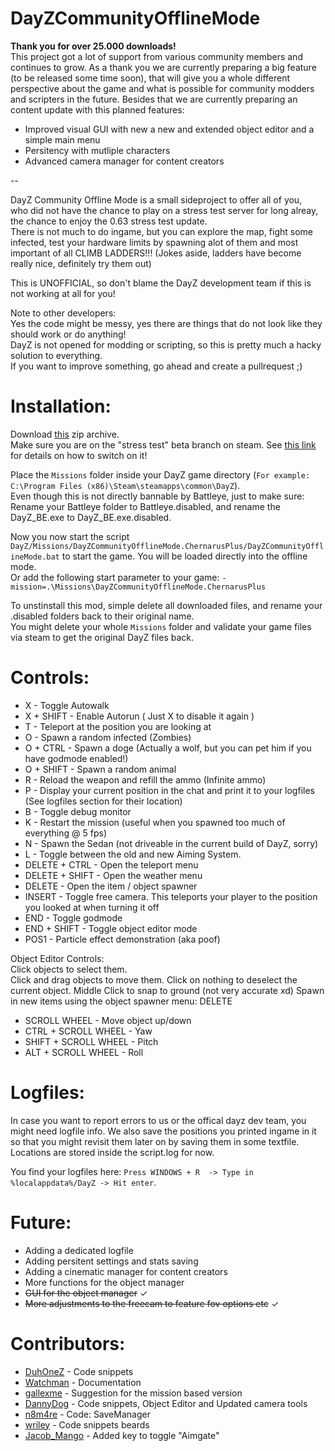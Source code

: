 # DayZCommunityOfflineMode

**Thank you for over 25.000 downloads!**  
This project got a lot of support from various community members and continues to grow.
As a thank you we are currently preparing a big feature (to be released some time soon), that will give you a whole different perspective about the game and what is possible for community modders and scripters in the future.
Besides that we are currently preparing an content update with this planned features:
* Improved visual GUI with new a new and extended object editor and a simple main menu
* Persitency with mutliple characters
* Advanced camera manager for content creators

-- 

DayZ Community Offline Mode is a small sideproject to offer all of you,  
who did not have the chance to play on a stress test server for long alreay, the chance to enjoy the 0.63 stress test update.  
There is not much to do ingame, but you can explore the map, fight some infected, test your hardware limits by spawning alot of them
and most important of all CLIMB LADDERS!!! (Jokes aside, ladders have become really nice, definitely try them out)  

This is UNOFFICIAL, so don't blame the DayZ development team if this is not working at all for you!

Note to other developers:  
Yes the code might be messy, yes there are things that do not look like they should work or do anything!  
DayZ is not opened for modding or scripting, so this is pretty much a hacky solution to everything.  
If you want to improve something, go ahead and create a pullrequest ;)

# Installation:
Download [this](https://github.com/Arkensor/DayZCommunityOfflineMode/releases/download/v1.9/DayZ.Community.OfflineMode.zip) zip archive.  
Make sure you are on the "stress test" beta branch on steam. See [this link](https://dayz.com/blog/0-63-stress-tests) for details on how to switch on it!  

Place the ```Missions``` folder inside your DayZ game directory (```For example: C:\Program Files (x86)\Steam\steamapps\common\DayZ```).  
Even though this is not directly bannable by Battleye, just to make sure: Rename your Battleye folder to Battleye.disabled, and rename the DayZ_BE.exe to DayZ_BE.exe.disabled.

Now you now start the script ```DayZ/Missions/DayZCommunityOfflineMode.ChernarusPlus/DayZCommunityOfflineMode.bat``` to start the game. You will be loaded directly into the offline mode.  
Or add the following start parameter to your game: ```-mission=.\Missions\DayZCommunityOfflineMode.ChernarusPlus```

To unstinstall this mod, simple delete all downloaded files, and rename your .disabled folders back to their original name.   
You might delete your whole ```Missions``` folder and validate your game files via steam to get the original DayZ files back.

# Controls:
* X - Toggle Autowalk
* X + SHIFT - Enable Autorun ( Just X to disable it again )
* T - Teleport at the position you are looking at
* O - Spawn a random infected (Zombies)
* O + CTRL - Spawn a doge (Actually a wolf, but you can pet him if you have godmode enabled!)
* O + SHIFT - Spawn a random animal
* R - Reload the weapon and refill the ammo (Infinite ammo)
* P - Display your current position in the chat and print it to your logfiles (See logfiles section for their location)
* B - Toggle debug monitor
* K - Restart the mission (useful when you spawned too much of everything @ 5 fps)
* N - Spawn the Sedan (not driveable in the current build of DayZ, sorry)
* L - Toggle between the old and new Aiming System.
* DELETE + CTRL - Open the teleport menu
* DELETE + SHIFT - Open the weather menu
* DELETE - Open the item / object spawner
* INSERT - Toggle free camera. This teleports your player to the position you looked at when turning it off
* END - Toggle godmode
* END + SHIFT - Toggle object editor mode
* POS1 - Particle effect demonstration (aka poof)

Object Editor Controls:  
Click objects to select them.  
Click and drag objects to move them.
Click on nothing to deselect the current object.
Middle Click to snap to ground (not very accurate xd)
Spawn in new items using the object spawner menu: DELETE

* SCROLL WHEEL - Move object up/down
* CTRL + SCROLL WHEEL - Yaw
* SHIFT + SCROLL WHEEL - Pitch
* ALT + SCROLL WHEEL - Roll

# Logfiles:
In case you want to report errors to us or the offical dayz dev team, you might need logfile info.
We also save the positions you printed ingame in it so that you might revisit them later on by saving them in some textfile.
Locations are stored inside the script.log for now.

You find your logfiles here: ```Press WINDOWS + R  -> Type in %localappdata%/DayZ -> Hit enter```. 

# Future:
* Adding a dedicated logfile
* Adding persitent settings and stats saving
* Adding a cinematic manager for content creators
* More functions for the object manager
* ~~GUI for the object manager~~ ✓
* ~~More adjustments to the freecam to feature fov options etc~~ ✓

# Contributors:
* [DuhOneZ](https://twitter.com/DuhOneZ) - Code snippets
* [Watchman](https://twitter.com/watchman113) - Documentation
* [gallexme](https://github.com/gallexme) - Suggestion for the mission based version
* [DannyDog](https://github.com/DannyDog) - Code snippets, Object Editor and Updated camera tools
* [n8m4re](https://github.com/n8m4re) - Code: SaveManager
* [wriley](https://github.com/wriley) - Code snippets beards
* [Jacob_Mango](https://github.com/Jacob-Mango) - Added key to toggle "Aimgate"
